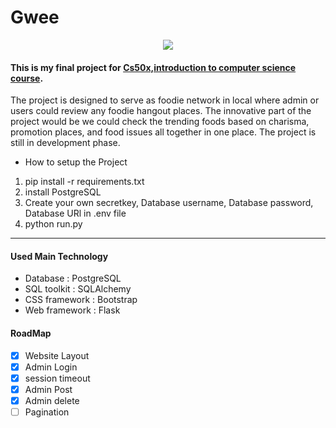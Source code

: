 # Gwee
<html>
 <div align = "center"> 
  <img src = "/review_post/static/img/Gwee_gwee.png">
  </div>

#### This is my final project for [Cs50x,introduction to computer science course](https://learning.edx.org/course/course-v1:HarvardX+CS50+X/home). 

<p>The project is designed to serve as foodie network in local where admin or users could review any foodie hangout places. The innovative part of the project would be we could check the trending foods based on charisma, promotion places, and food issues all together in one place. The project is still in development phase.
 </p>
 
- How to setup the Project
 1. pip install -r requirements.txt
 2. install PostgreSQL
 3. Create your own secretkey, Database username, Database password, Database URl in .env file
 4. python run.py

<hr>

  #### Used Main Technology
- Database      : PostgreSQL
- SQL toolkit   : SQLAlchemy
- CSS framework : Bootstrap
- Web framework : Flask



#### RoadMap
- [x] Website Layout
- [x] Admin Login
- [x] session timeout 
- [x] Admin Post
- [x] Admin delete
- [ ] Pagination
</html>
